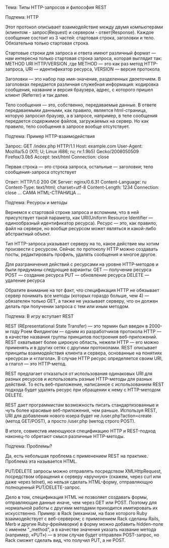Тема: Типы HTTP-запросов и философия REST



Подтема: HTTP

Этот протокол описывает взаимодействие между двумя компьютерами (клиентом - запрос(Request)  и сервером - ответ(Response). Каждое сообщение состоит из 3 частей: стартовая строка, заголовки и тело. Обязательна  только стартовая строка.

Стартовые строки для запроса и ответа имеют различный формат — нам интересна только стартовая строка запроса, которая выглядит так:     METHOD URI HTTP/VERSION     ,где METHOD — это как раз метод HTTP-запроса, URI — идентификатор ресурса, VERSION — версия протокола 

Заголовки — это набор пар имя-значение, разделенных двоеточием. В заголовках передается различная служебная информация: кодировка сообщения, название и версия браузера, адрес, с которого пришел клиент (Referrer) и так далее.

Тело сообщения — это, собственно, передаваемые данные. В ответе передаваемыми данными, как правило, является html-страница, которую запросил браузер, а в запросе, например, в теле сообщения передается содержимое файлов, загружаемых на сервер. Но как правило, тело сообщения в запросе вообще отсутствует.



Подтема: Пример HTTP-взаимодействия

Запрос:
GET /index.php HTTP/1.1
Host: example.com
User-Agent: Mozilla/5.0 (X11; U; Linux i686; ru; rv:1.9b5) Gecko/2008050509 Firefox/3.0b5
Accept: text/html
Connection: close

Первая строка — это строка запроса, остальные — заголовки; тело сообщения-запроса отсутствует

Ответ:
HTTP/1.0 200 OK
Server: nginx/0.6.31
Content-Language: ru
Content-Type: text/html; charset=utf-8
Content-Length: 1234
Connection: close
... САМА HTML-СТРАНИЦА ...



Подтема: Ресурсы и методы

Вернемся к стартовой строке запроса и вспомним, что в ней присутствует такой параметр, как URI(Uniform Resource Identifier — единообразный идентификатор ресурса). Ресурс — это, как правило, файл на сервере, но вообще ресурсом может являться и какой-либо абстрактный объект.

Тип HTTP-запроса указывает серверу на то, какое действие мы хотим произвести с ресурсом. Сейчас по протоколу HTTP можно создавать посты, редактировать профиль, удалять сообщения и многое другое.

Для разграничения действий с ресурсами на уровне HTTP-методов и были придуманы следующие варианты:
    GET — получение ресурса
    POST — создание ресурса
    PUT — обновление ресурса
    DELETE — удаление ресурса

Обратите внимание на тот факт, что спецификация HTTP не обязывает сервер понимать все методы (которых гораздо больше, чем 4) — обязателен только GET, а также не указывает серверу, что он должен делать при получении запроса с тем или иным методом. 



Подтема: В игру вступает REST

REST (REpresentational State Transfer) — это термин был введен в 2000-м году Роем Филдингом — одним из разработчиков протокола HTTP — в качестве названия группы принципов построения веб-приложений. REST охватывает более широкую область, нежели HTTP — его можно применять и в других сетях с другими протоколами. REST описывает принципы взаимодействия клиента и сервера, основанные на понятиях «ресурса» и «глагола». В случае HTTP ресурс определяется своим URI, а глагол — это HTTP-метод.

REST предлагает отказаться от использования одинаковых URI для разных ресурсов и использовать разные HTTP-методы для разных действий. То есть веб-приложение, написанное с использованием REST подхода будет удалять ресурс при обращении к нему с HTTP-методом DELETE.

REST дает программистам возможность писать стандартизованные и чуть более красивые веб-приложения, чем раньше. Используя REST, URI для добавления нового юзера будет не /user.php?action=create (метод GET/POST), а просто /user.php (метод строго POST).

В итоге, совместив имеющуюся спецификацию HTTP и REST-подход наконец-то обретают смысл различные HTTP-методы.



Подтема: Проблемы?

Да, есть небольшая проблема с применением REST на практике. Проблема эта называется HTML.

PUT/DELETE запросы можно отправлять посредством XMLHttpRequest, посредством обращения к серверу «вручную» (скажем, через curl или даже через telnet), но нельзя сделать HTML-форму, отправляющую полноценный PUT/DELETE-запрос.

Дело в том, спецификация HTML не позволяет создавать формы, отправляющие данные иначе, чем через GET или POST. Поэтому для нормальной работы с другими методами приходится имитировать их искусственно. 
Пример: в Rack (механизм, на базе которого Ruby взаимодействует с веб-сервером; с применением Rack сделаны Rails, Merb и другие Ruby-фреймворки) в форму можно добавить hidden-поле с именем "_method", а в качестве значения указать название метода (например, «PUT») — в этом случае будет отправлен POST-запрос, но Rack сможет сделать вид, что получил PUT, а не POST.